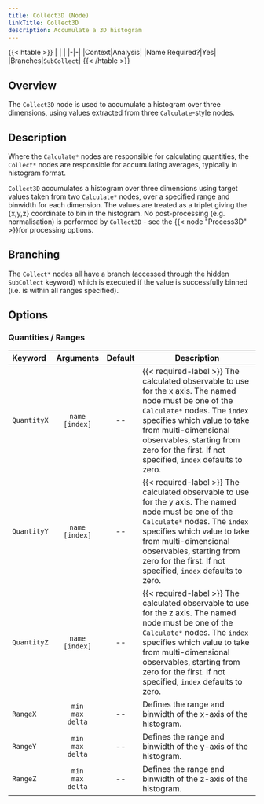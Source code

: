 ```yaml
---
title: Collect3D (Node)
linkTitle: Collect3D
description: Accumulate a 3D histogram
---
```


{{< htable >}}
| | |
|-|-|
|Context|Analysis|
|Name Required?|Yes|
|Branches|`SubCollect`|
{{< /htable >}}

## Overview

The `Collect3D` node is used to accumulate a histogram over three dimensions, using values extracted from three `Calculate`-style nodes.

## Description

Where the `Calculate*` nodes are responsible for calculating quantities, the `Collect*` nodes are responsible for accumulating averages, typically in histogram format.

`Collect3D` accumulates a histogram over three dimensions using target values taken from two `Calculate*` nodes, over a specified range and binwidth for each dimension. The values are treated as a triplet giving the {x,y,z} coordinate to bin in the histogram. No post-processing (e.g. normalisation) is performed by `Collect3D` - see the {{< node "Process3D" >}}for processing options.

## Branching

The `Collect*` nodes all have a branch (accessed through the hidden `SubCollect` keyword) which is executed if the value is successfully binned (i.e. is within all ranges specified).

## Options

### Quantities / Ranges

|Keyword|Arguments|Default|Description|
|:------|:--:|:-----:|-----------|
|`QuantityX`|`name`<br/>`[index]`|--|{{< required-label >}} The calculated observable to use for the x axis. The named node must be one of the `Calculate*` nodes. The `index` specifies which value to take from multi-dimensional observables, starting from zero for the first. If not specified, `index` defaults to zero.|
|`QuantityY`|`name`<br/>`[index]`|--|{{< required-label >}} The calculated observable to use for the y axis. The named node must be one of the `Calculate*` nodes. The `index` specifies which value to take from multi-dimensional observables, starting from zero for the first. If not specified, `index` defaults to zero.|
|`QuantityZ`|`name`<br/>`[index]`|--|{{< required-label >}} The calculated observable to use for the z axis. The named node must be one of the `Calculate*` nodes. The `index` specifies which value to take from multi-dimensional observables, starting from zero for the first. If not specified, `index` defaults to zero.|
|`RangeX `|`min`<br/>`max`<br/>`delta`|--|Defines the range and binwidth of the x-axis of the histogram.|
|`RangeY `|`min`<br/>`max`<br/>`delta`|--|Defines the range and binwidth of the y-axis of the histogram.|
|`RangeZ `|`min`<br/>`max`<br/>`delta`|--|Defines the range and binwidth of the z-axis of the histogram.|

